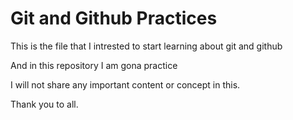 # Git and Github Practices
This is the file that I intrested to start learning about git and github 

And in this repository I am gona practice 

I will not share any important content or concept in this.

Thank you to all.
